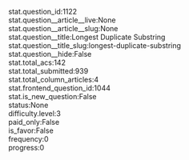 stat.question_id:1122  
stat.question__article__live:None  
stat.question__article__slug:None  
stat.question__title:Longest Duplicate Substring  
stat.question__title_slug:longest-duplicate-substring  
stat.question__hide:False  
stat.total_acs:142  
stat.total_submitted:939  
stat.total_column_articles:4  
stat.frontend_question_id:1044  
stat.is_new_question:False  
status:None  
difficulty.level:3  
paid_only:False  
is_favor:False  
frequency:0  
progress:0  
